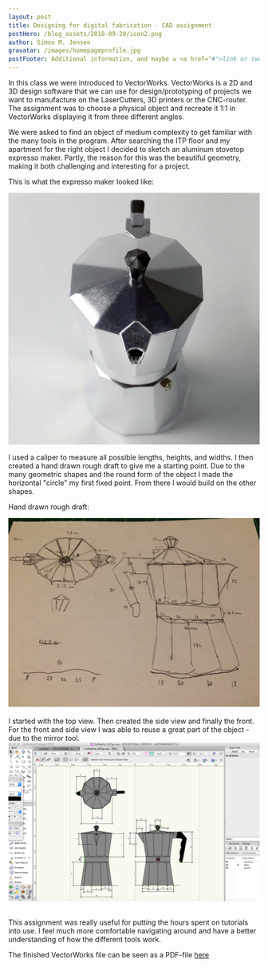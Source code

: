 ```yaml
---
layout: post
title: Designing for digital fabrication - CAD assignment
postHero: /blog_assets/2018-09-20/icon2.png
author: Simon M. Jensen
gravatar: /images/homepageprofile.jpg
postFooter: Additional information, and maybe a <a href="#">link or two</a>
---
```


In this class we were introduced to VectorWorks. VectorWorks is a 2D and 3D design software that we
can use for design/prototyping of projects we want to manufacture on the LaserCutters, 3D printers or the CNC-router. The assignment was to choose a physical object and recreate it 1:1 in VectorWorks displaying it from three different angles.

We were asked to find an object of medium complexity to get familiar with the many tools in the program. After searching the ITP floor and my apartment for the right object I decided to sketch an aluminum stovetop expresso maker. Partly, the reason for this was the beautiful geometry, making it both challenging and interesting for a project.

This is what the expresso maker looked like:  

<div class="aroundImage">
<img src="/blog_assets/2018-09-20/expresso.jpg"
     alt="circles">
</div>

I used a caliper to measure all possible lengths, heights, and widths. I then created a hand drawn rough draft to give me a starting point. Due to the many geometric shapes and the round form of the object I made the horizontal "circle" my first fixed point. From there I would build on the other shapes.

Hand drawn rough draft:
<div class="aroundImage">
<img src="/blog_assets/2018-09-20/Hand.JPG"
     alt="circles">
</div>
<br>
I started with the top view. Then created the side view and finally the front. For the front and side view I was able to reuse a great part of the object - due to the mirror tool.

<div class="aroundImage">
<img src="/blog_assets/2018-09-20/3views.png"
     alt="circles">
</div>
<br>

This assignment was really useful for putting the hours spent on tutorials into use.
I feel much more comfortable navigating around and have a better understanding of how the different tools work.

The finished VectorWorks file can be seen as a PDF-file <a href="/blog_assets/2018-09-20/coffee.pdf" >here</a>
<br>
<br>
<br>

